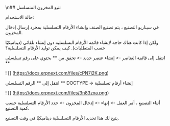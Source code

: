 \n## تتبع المخزون المتسلسل

حالة الاستخدام:

في سيناريو التصنيع ، يتم تصنيع الصنف وإنشاء الأرقام التسلسلية بمجرد إرسال إدخال المخزون.

ولكن إذا كانت هناك حاجة لإنشاء قائمة الأرقام التسلسلية دون إنشاء تلقائي (ديناميكيًا حسب المتطلبات). كيف يمكن توليد الأرقام التسلسلية؟

انتقل إلى قائمة العناصر -> إنشاء عنصر جديد -> تحقق من ** يحتوي على رقم تسلسلي **

! [] (https://docs.erpnext.com/files/cPN7i2K.png)

انتقل إلى ** الرقم التسلسلي ** DOCTYPE -> إنشاء أرقام تسلسلية

! [] (https://docs.erpnext.com/files/3n83zxa.png)

أثناء التصنيع ، أمر العمل -> إنهاء -> إدخال المخزون -> حدد الأرقام التسلسلية حسب كمية التصنيع.

يتيح لك هذا تحديد الأرقام التسلسلية ديناميكيًا في وقت التصنيع.